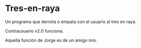 # Tres-en-raya
Un programa que derrota o empata con el usuario al tres en raya.

Contrausuario v2.0 funciona.

Aquella función de Jorge es de un amigo mío.

